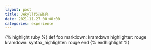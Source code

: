 ```yaml
---
layout: post
title: Jekyll代码高亮
date: 2021-11-27 00:00:00
categories: experience
---
```


{% highlight ruby %}
def foo
markdown: kramdown
highlighter: rouge
kramdown:
  syntax_highlighter: rouge
end
{% endhighlight %}